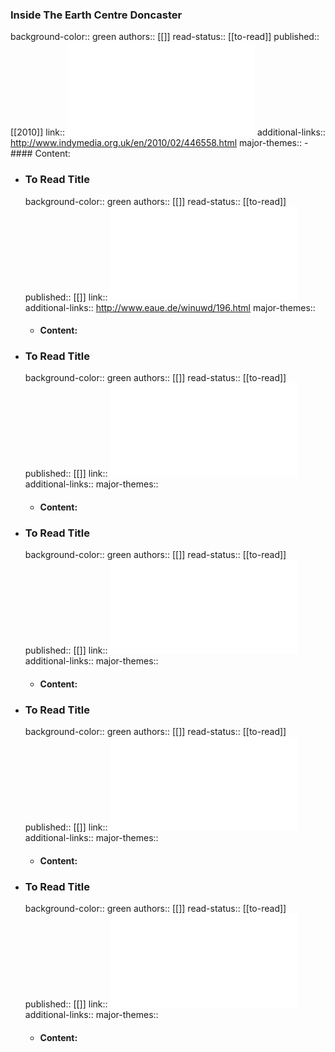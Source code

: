 ### Inside The Earth Centre Doncaster
background-color:: green
authors:: [[]]
read-status:: [[to-read]] 
published:: [[2010]] 
link:: ![757.pdf](../assets/757_1702924587720_0.pdf) 
additional-links:: http://www.indymedia.org.uk/en/2010/02/446558.html
major-themes::
	- #### Content:
- ### To Read Title
  background-color:: green
  authors:: [[]]
  read-status:: [[to-read]] 
  published:: [[]] 
  link:: ![758.pdf](../assets/758_1702924606686_0.pdf) 
  additional-links:: http://www.eaue.de/winuwd/196.html
  major-themes::
	- #### Content:
- ### To Read Title
  background-color:: green
  authors:: [[]]
  read-status:: [[to-read]] 
  published:: [[]] 
  link:: ![4403957.pdf](../assets/4403957_1702924624708_0.pdf) 
  additional-links::
  major-themes::
	- #### Content:
- ### To Read Title
  background-color:: green
  authors:: [[]]
  read-status:: [[to-read]] 
  published:: [[]] 
  link:: ![MARAS14010FU1.pdf](../assets/MARAS14010FU1_1702924648503_0.pdf) 
  additional-links::
  major-themes::
	- #### Content:
- ### To Read Title
  background-color:: green
  authors:: [[]]
  read-status:: [[to-read]] 
  published:: [[]] 
  link:: ![ml_9761_1491810657.pdf](../assets/ml_9761_1491810657_1702924678100_0.pdf) 
  additional-links::
  major-themes::
	- #### Content:
- ### To Read Title
  background-color:: green
  authors:: [[]]
  read-status:: [[to-read]] 
  published:: [[]] 
  link:: ![weald_and_downland_structures_paper_with_pics.pdf](../assets/weald_and_downland_structures_paper_with_pics_1702924707496_0.pdf) 
  additional-links::
  major-themes::
	- #### Content: